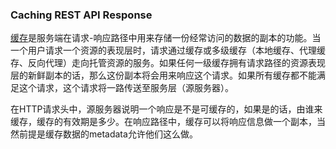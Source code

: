 ### Caching REST API Response

[缓存](https://tools.ietf.org/html/rfc7234)是服务端在请求-响应路径中用来存储一份经常访问的数据的副本的功能。当一个用户请求一个资源的表现层时，请求通过缓存或多级缓存（本地缓存、代理缓存、反向代理）走向托管资源的服务。如果任何一级缓存拥有请求路径的资源表现层的新鲜副本的话，那么这份副本将会用来响应这个请求。如果所有缓存都不能满足这个请求，这个请求将一路传送至服务层（源服务器）。

在HTTP请求头中，源服务器说明一个响应是不是可缓存的，如果是的话，由谁来缓存，缓存的有效期是多少。在响应路径中，缓存可以将响应信息做一个副本，当然前提是缓存数据的metadata允许他们这么做。

